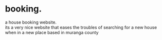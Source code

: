 # booking.
a house booking website.        
      its a very nice website that eases the troubles of searching for a new house when in a new place
      based in muranga county    
                             
            
                        
                  
                                   
                                                                                                                                                                    
                                                  
                                                                                                                         
                                                                                                                                                                                                                        
                                                                 
